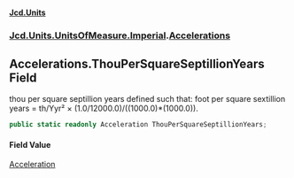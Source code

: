 #### [Jcd.Units](index.md 'index')

### [Jcd.Units.UnitsOfMeasure.Imperial](Jcd.Units.UnitsOfMeasure.Imperial.md 'Jcd.Units.UnitsOfMeasure.Imperial').[Accelerations](Accelerations.md 'Jcd.Units.UnitsOfMeasure.Imperial.Accelerations')

## Accelerations.ThouPerSquareSeptillionYears Field

thou per square septillion years defined such that: foot per square sextillion years = th/Yyr² ×
(1.0/12000.0)/((1000.0)*(1000.0)).

```csharp
public static readonly Acceleration ThouPerSquareSeptillionYears;
```

#### Field Value

[Acceleration](Acceleration.md 'Jcd.Units.UnitTypes.Acceleration')